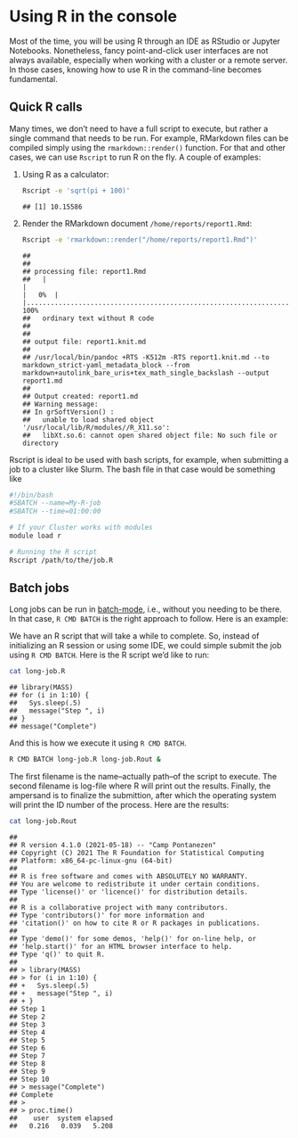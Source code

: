 
# Using R in the console

Most of the time, you will be using R through an IDE as RStudio or
Jupyter Notebooks. Nonetheless, fancy point-and-click user interfaces
are not always available, especially when working with a cluster or a
remote server. In those cases, knowing how to use R in the command-line
becomes fundamental.

## Quick R calls

Many times, we don’t need to have a full script to execute, but rather a
single command that needs to be run. For example, RMarkdown files can be
compiled simply using the `rmarkdown::render()` function. For that and
other cases, we can use `Rscript` to run R on the fly. A couple of
examples:

1.  Using R as a calculator:

    ``` bash
    Rscript -e 'sqrt(pi + 100)'
    ```

        ## [1] 10.15586

2.  Render the RMarkdown document `/home/reports/report1.Rmd`:

    ``` bash
    Rscript -e 'rmarkdown::render("/home/reports/report1.Rmd")'
    ```

        ## 
        ## 
        ## processing file: report1.Rmd
        ##   |                                                                              |                                                                      |   0%  |                                                                              |......................................................................| 100%
        ##   ordinary text without R code
        ## 
        ## 
        ## output file: report1.knit.md
        ## 
        ## /usr/local/bin/pandoc +RTS -K512m -RTS report1.knit.md --to markdown_strict-yaml_metadata_block --from markdown+autolink_bare_uris+tex_math_single_backslash --output report1.md 
        ## 
        ## Output created: report1.md
        ## Warning message:
        ## In grSoftVersion() :
        ##   unable to load shared object '/usr/local/lib/R/modules//R_X11.so':
        ##   libXt.so.6: cannot open shared object file: No such file or directory

Rscript is ideal to be used with bash scripts, for example, when
submitting a job to a cluster like Slurm. The bash file in that case
would be something like

``` bash
#!/bin/bash
#SBATCH --name=My-R-job
#SBATCH --time=01:00:00

# If your Cluster works with modules
module load r

# Running the R script
Rscript /path/to/the/job.R
```

## Batch jobs

Long jobs can be run in
[batch-mode](https://en.wikipedia.org/wiki/Batch_processing), i.e.,
without you needing to be there. In that case, `R CMD BATCH` is the
right approach to follow. Here is an example:

We have an R script that will take a while to complete. So, instead of
initializing an R session or using some IDE, we could simple submit the
job using `R CMD BATCH`. Here is the R script we’d like to run:

``` bash
cat long-job.R
```

    ## library(MASS)
    ## for (i in 1:10) {
    ##   Sys.sleep(.5)
    ##   message("Step ", i)
    ## }
    ## message("Complete")

And this is how we execute it using `R CMD BATCH`.

``` bash
R CMD BATCH long-job.R long-job.Rout &
```

The first filename is the name–actually path–of the script to execute.
The second filename is log-file where R will print out the results.
Finally, the ampersand is to finalize the submittion, after which the
operating system will print the ID number of the process. Here are the
results:

``` bash
cat long-job.Rout
```

    ## 
    ## R version 4.1.0 (2021-05-18) -- "Camp Pontanezen"
    ## Copyright (C) 2021 The R Foundation for Statistical Computing
    ## Platform: x86_64-pc-linux-gnu (64-bit)
    ## 
    ## R is free software and comes with ABSOLUTELY NO WARRANTY.
    ## You are welcome to redistribute it under certain conditions.
    ## Type 'license()' or 'licence()' for distribution details.
    ## 
    ## R is a collaborative project with many contributors.
    ## Type 'contributors()' for more information and
    ## 'citation()' on how to cite R or R packages in publications.
    ## 
    ## Type 'demo()' for some demos, 'help()' for on-line help, or
    ## 'help.start()' for an HTML browser interface to help.
    ## Type 'q()' to quit R.
    ## 
    ## > library(MASS)
    ## > for (i in 1:10) {
    ## +   Sys.sleep(.5)
    ## +   message("Step ", i)
    ## + }
    ## Step 1
    ## Step 2
    ## Step 3
    ## Step 4
    ## Step 5
    ## Step 6
    ## Step 7
    ## Step 8
    ## Step 9
    ## Step 10
    ## > message("Complete")
    ## Complete
    ## > 
    ## > proc.time()
    ##    user  system elapsed 
    ##   0.216   0.039   5.208
